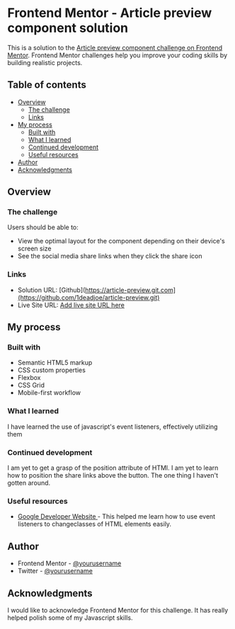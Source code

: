 # Frontend Mentor - Article preview component solution

This is a solution to the [Article preview component challenge on Frontend Mentor](https://www.frontendmentor.io/challenges/article-preview-component-dYBN_pYFT). Frontend Mentor challenges help you improve your coding skills by building realistic projects.

## Table of contents

- [Overview](#overview)
  - [The challenge](#the-challenge)
  - [Links](#links)
- [My process](#my-process)
  - [Built with](#built-with)
  - [What I learned](#what-i-learned)
  - [Continued development](#continued-development)
  - [Useful resources](#useful-resources)
- [Author](#author)
- [Acknowledgments](#acknowledgments)

## Overview

### The challenge

Users should be able to:

- View the optimal layout for the component depending on their device's screen size
- See the social media share links when they click the share icon

### Links

- Solution URL: [Github](https://article-preview.git.com](https://github.com/1deadjoe/article-preview.git)
- Live Site URL: [Add live site URL here](https://your-live-site-url.com)

## My process

### Built with

- Semantic HTML5 markup
- CSS custom properties
- Flexbox
- CSS Grid
- Mobile-first workflow

### What I learned

I have learned the use of javascript's event listeners, effectively utilizing them

### Continued development

I am yet to get a grasp of the position attribute of HTMl.
I am yet to learn how to position the share links above the button. The one thing I haven't gotten around.

### Useful resources

- [Google Developer Website ](https://www.web.dev) - This helped me learn how to use event listeners to changeclasses of HTML elements easily.

## Author

- Frontend Mentor - [@yourusername](https://www.frontendmentor.io/profile/1deadjoe/)
- Twitter - [@yourusername](https://www.twitter.com/chirojoe1)

## Acknowledgments

I would like to acknowledge Frontend Mentor for this challenge. It has really helped polish some of my Javascript skills.
